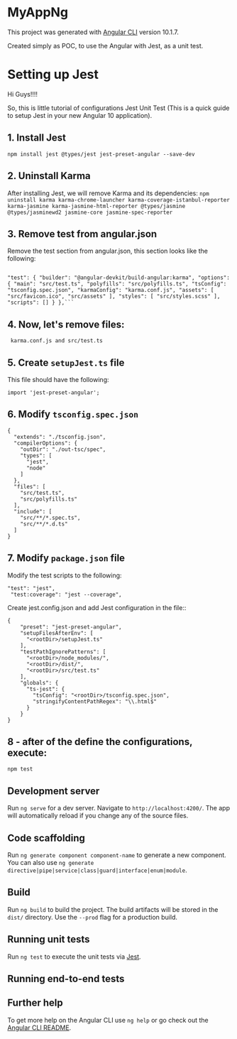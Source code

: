 # MyAppNg

This project was generated with [Angular CLI](https://github.com/angular/angular-cli) version 10.1.7.

Created simply as POC, to use the Angular with Jest, as a unit test.

# Setting up Jest

Hi Guys!!!!

So, this is little tutorial of configurations Jest Unit Test (This is a quick guide to setup Jest in your new Angular 10 application).

## 1. Install Jest

`npm install jest @types/jest jest-preset-angular --save-dev`

## 2. Uninstall Karma

After installing Jest, we will remove Karma and its dependencies:
`npm uninstall karma karma-chrome-launcher karma-coverage-istanbul-reporter karma-jasmine karma-jasmine-html-reporter @types/jasmine @types/jasminewd2 jasmine-core jasmine-spec-reporter`

## 3. Remove test from angular.json

Remove the test section from angular.json, this section looks like the following:

```

"test": { "builder": "@angular-devkit/build-angular:karma", "options": { "main": "src/test.ts", "polyfills": "src/polyfills.ts", "tsConfig": "tsconfig.spec.json", "karmaConfig": "karma.conf.js", "assets": [ "src/favicon.ico", "src/assets" ], "styles": [ "src/styles.scss" ], "scripts": [] } },```
```

## 4. Now, let's remove files:

``` karma.conf.js and src/test.ts```


## 5. Create `setupJest.ts` file

This file should have the following:

```
import 'jest-preset-angular';
```


## 6. Modify `tsconfig.spec.json`

```
{
  "extends": "./tsconfig.json",
  "compilerOptions": {
    "outDir": "./out-tsc/spec",
    "types": [
      "jest",
      "node"
    ]
  },
  "files": [
    "src/test.ts",
    "src/polyfills.ts"
  ],
  "include": [
    "src/**/*.spec.ts",
    "src/**/*.d.ts"
  ]
}
```


## 7. Modify `package.json` file

Modify the test scripts to the following:

```
"test": "jest",
 "test:coverage": "jest --coverage",
```

Create jest.config.json and add Jest configuration in the file::

```mermaid
{
    "preset": "jest-preset-angular",
    "setupFilesAfterEnv": [
      "<rootDir>/setupJest.ts"
    ],
    "testPathIgnorePatterns": [
      "<rootDir>/node_modules/",
      "<rootDir>/dist/",
      "<rootDir>/src/test.ts"
    ],
    "globals": {
      "ts-jest": {
        "tsConfig": "<rootDir>/tsconfig.spec.json",
        "stringifyContentPathRegex": "\\.html$"
      }
    }
}
```


## 8 - after of the define the configurations, execute:

```npm test
npm test
```


## Development server

Run `ng serve` for a dev server. Navigate to `http://localhost:4200/`. The app will automatically reload if you change any of the source files.

## Code scaffolding

Run `ng generate component component-name` to generate a new component. You can also use `ng generate directive|pipe|service|class|guard|interface|enum|module`.

## Build

Run `ng build` to build the project. The build artifacts will be stored in the `dist/` directory. Use the `--prod` flag for a production build.

## Running unit tests

Run `ng test` to execute the unit tests via [Jest](https://jest.io).

## Running end-to-end tests

## Further help

To get more help on the Angular CLI use `ng help` or go check out the [Angular CLI README](https://github.com/angular/angular-cli/blob/master/README.md).
